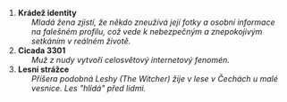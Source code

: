  <ol>
	 <li><b>Krádež identity</b>
		<ul>
			<i>Mladá žena zjistí, že někdo zneužívá její fotky a osobní informace na falešném profilu, což vede k nebezpečným a znepokojivým setkáním v reálném životě.</i>
		</ul>
	<li><b>Cicada 3301</b>
		<ul>
			<i>Muž z nudy vytvoří celosvětový internetový fenomén.</i>
		</ul>
	<li><b>Lesní strážce</b>
		<ul>
			<i>Příšera podobná Leshy (The Witcher) žije v lese v Čechách u malé vesnice. Les "hlídá" před lidmi.</i>
		</ul>
